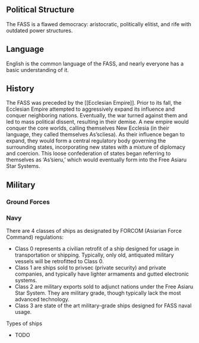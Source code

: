 ## Political Structure
The FASS is a flawed democracy: aristocratic, politically elitist, and rife with outdated power structures.

<!---
TODO: Central governing body?  Leader/president?
-->
## Language
English is the common language of the FASS, and nearly everyone has a basic understanding of it.

<!---
TODO: Why English?  Their language seems different (As’scliesa, ‘As’sieru’).
-->
## History
The FASS was preceded by the [[Ecclesian Empire]]. Prior to its fall, the Ecclesian Empire attempted to aggressively expand its influence and conquer neighboring nations. Eventually, the war turned against them and led to mass political dissent, resulting in their demise. A new empire would conquer the core worlds, calling themselves New Ecclesia (in their language, they called themselves As’scliesa). As their influence began to expand, they would form a central regulatory body governing the surrounding states, incorporating new states with a mixture of diplomacy and coercion. This loose confederation of states began referring to themselves as ‘As’sieru,’ which would eventually form into the Free Asiaru Star Systems.

## Military
### Ground Forces
<!---
TODO
-->
### Navy
There are 4 classes of ships as designated by FORCOM (Asiarian Force Command) regulations:
* Class 0 represents a civilian retrofit of a ship designed for usage in transportation or shipping. Typically, only old, antiquated military vessels will be retrofitted to Class 0.
* Class 1 are ships sold to privsec (private security) and private companies, and typically have lighter armaments and gutted electronic systems.
* Class 2 are military exports sold to adjunct nations under the Free Asiaru Star System. They are military grade, though typically lack the most advanced technology.
* Class 3 are state of the art military-grade ships designed for FASS naval usage.

Types of ships
* TODO